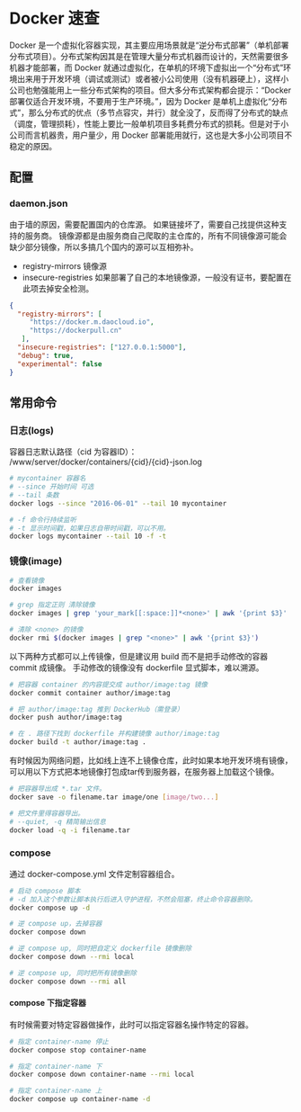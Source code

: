 # Docker 速查

Docker 是一个虚拟化容器实现，其主要应用场景就是“逆分布式部署”（单机部署分布式项目）。分布式架构因其是在管理大量分布式机器而设计的，天然需要很多机器才能部署，而 Docker 就通过虚拟化，在单机的环境下虚拟出一个“分布式”环境出来用于开发环境（调试或测试）或者被小公司使用（没有机器硬上），这样小公司也勉强能用上一些分布式架构的项目。但大多分布式架构都会提示：“Docker 部署仅适合开发环境，不要用于生产环境。”，因为 Docker 是单机上虚拟化“分布式”，那么分布式的优点（多节点容灾，并行）就全没了，反而得了分布式的缺点（调度，管理损耗），性能上要比一般单机项目多耗费分布式的损耗。但是对于小公司而言机器贵，用户量少，用 Docker 部署能用就行，这也是大多小公司项目不稳定的原因。

## 配置

### daemon.json

由于墙的原因，需要配置国内的仓库源。
如果链接坏了，需要自己找提供这种支持的服务商。
镜像源都是由服务商自己爬取的主仓库的，所有不同镜像源可能会缺少部分镜像，所以多搞几个国内的源可以互相弥补。

- registry-mirrors 镜像源
- insecure-registries 如果部署了自己的本地镜像源，一般没有证书，要配置在此项去掉安全检测。

```json
{
  "registry-mirrors": [
     "https://docker.m.daocloud.io",
     "https://dockerpull.cn"
   ],
  "insecure-registries": ["127.0.0.1:5000"],
  "debug": true,
  "experimental": false
}
```

## 常用命令

### 日志(logs)

容器日志默认路径（cid 为容器ID）：
/www/server/docker/containers/{cid}/{cid}-json.log

```bash
# mycontainer 容器名
# --since 开始时间 可选
# --tail 条数
docker logs --since "2016-06-01" --tail 10 mycontainer

# -f 命令行持续监听
# -t 显示时间戳，如果日志自带时间戳，可以不用。
docker logs mycontainer --tail 10 -f -t
```

### 镜像(image)

```bash
# 查看镜像
docker images

# grep 指定正则 清除镜像
docker images | grep 'your_mark[[:space:]]*<none>' | awk '{print $3}' | xargs -r docker rmi -f

# 清除 <none> 的镜像
docker rmi $(docker images | grep "<none>" | awk '{print $3}')
```

以下两种方式都可以上传镜像，但是建议用 build 而不是把手动修改的容器 commit 成镜像。
手动修改的镜像没有 dockerfile 显式脚本，难以溯源。

```bash
# 把容器 container 的内容提交成 author/image:tag 镜像
docker commit container author/image:tag

# 把 author/image:tag 推到 DockerHub（需登录）
docker push author/image:tag

# 在 . 路径下找到 dockerfile 并构建镜像 author/image:tag
docker build -t author/image:tag .
```

有时候因为网络问题，比如线上连不上镜像仓库，此时如果本地开发环境有镜像，可以用以下方式把本地镜像打包成tar传到服务器，在服务器上加载这个镜像。

```bash
# 把容器导出成 *.tar 文件。
docker save -o filename.tar image/one [image/two...]

# 把文件里得容器导出。
# --quiet, -q 精简输出信息
docker load -q -i filename.tar
```

### compose

通过 docker-compose.yml 文件定制容器组合。

```bash
# 启动 compose 脚本
# -d 加入这个参数让脚本执行后进入守护进程，不然会阻塞，终止命令容器删除。
docker compose up -d

# 逆 compose up，去掉容器
docker compose down 

# 逆 compose up, 同时把自定义 dockerfile 镜像删除
docker compose down --rmi local

# 逆 compose up, 同时把所有镜像删除
docker compose down --rmi all
```

#### compose 下指定容器

有时候需要对特定容器做操作，此时可以指定容器名操作特定的容器。

```bash
# 指定 container-name 停止
docker compose stop container-name

# 指定 container-name 下
docker compose down container-name --rmi local

# 指定 container-name 上
docker compose up container-name -d
```